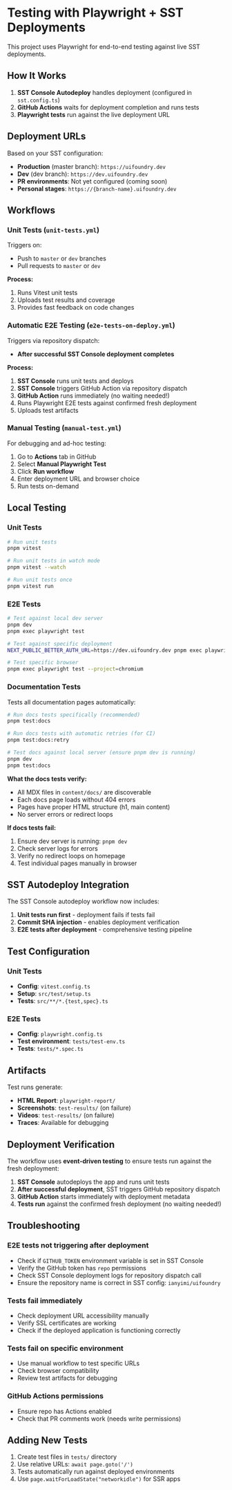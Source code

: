 # Testing with Playwright + SST Deployments

This project uses Playwright for end-to-end testing against live SST deployments.

## How It Works

1. **SST Console Autodeploy** handles deployment (configured in `sst.config.ts`)
2. **GitHub Actions** waits for deployment completion and runs tests
3. **Playwright tests** run against the live deployment URL

## Deployment URLs

Based on your SST configuration:

- **Production** (master branch): `https://uifoundry.dev`
- **Dev** (dev branch): `https://dev.uifoundry.dev`
- **PR environments**: Not yet configured (coming soon)
- **Personal stages**: `https://{branch-name}.uifoundry.dev`

## Workflows

### Unit Tests (`unit-tests.yml`)

Triggers on:

- Push to `master` or `dev` branches
- Pull requests to `master` or `dev`

**Process:**

1. Runs Vitest unit tests
2. Uploads test results and coverage
3. Provides fast feedback on code changes

### Automatic E2E Testing (`e2e-tests-on-deploy.yml`)

Triggers via repository dispatch:

- **After successful SST Console deployment completes**

**Process:**

1. **SST Console** runs unit tests and deploys
2. **SST Console** triggers GitHub Action via repository dispatch
3. **GitHub Action** runs immediately (no waiting needed!)
4. Runs Playwright E2E tests against confirmed fresh deployment
5. Uploads test artifacts

### Manual Testing (`manual-test.yml`)

For debugging and ad-hoc testing:

1. Go to **Actions** tab in GitHub
2. Select **Manual Playwright Test**
3. Click **Run workflow**
4. Enter deployment URL and browser choice
5. Run tests on-demand

## Local Testing

### Unit Tests

```bash
# Run unit tests
pnpm vitest

# Run unit tests in watch mode
pnpm vitest --watch

# Run unit tests once
pnpm vitest run
```

### E2E Tests

```bash
# Test against local dev server
pnpm dev
pnpm exec playwright test

# Test against specific deployment
NEXT_PUBLIC_BETTER_AUTH_URL=https://dev.uifoundry.dev pnpm exec playwright test

# Test specific browser
pnpm exec playwright test --project=chromium
```

### Documentation Tests

Tests all documentation pages automatically:

```bash
# Run docs tests specifically (recommended)
pnpm test:docs

# Run docs tests with automatic retries (for CI)
pnpm test:docs:retry

# Test docs against local server (ensure pnpm dev is running)
pnpm dev
pnpm test:docs
```

**What the docs tests verify:**

- All MDX files in `content/docs/` are discoverable
- Each docs page loads without 404 errors
- Pages have proper HTML structure (h1, main content)
- No server errors or redirect loops

**If docs tests fail:**

1. Ensure dev server is running: `pnpm dev`
2. Check server logs for errors
3. Verify no redirect loops on homepage
4. Test individual pages manually in browser

## SST Autodeploy Integration

The SST Console autodeploy workflow now includes:

1. **Unit tests run first** - deployment fails if tests fail
2. **Commit SHA injection** - enables deployment verification
3. **E2E tests after deployment** - comprehensive testing pipeline

## Test Configuration

### Unit Tests

- **Config**: `vitest.config.ts`
- **Setup**: `src/test/setup.ts`
- **Tests**: `src/**/*.{test,spec}.ts`

### E2E Tests

- **Config**: `playwright.config.ts`
- **Test environment**: `tests/test-env.ts`
- **Tests**: `tests/*.spec.ts`

## Artifacts

Test runs generate:

- **HTML Report**: `playwright-report/`
- **Screenshots**: `test-results/` (on failure)
- **Videos**: `test-results/` (on failure)
- **Traces**: Available for debugging

## Deployment Verification

The workflow uses **event-driven testing** to ensure tests run against the fresh deployment:

1. **SST Console** autodeploys the app and runs unit tests
2. **After successful deployment**, SST triggers GitHub repository dispatch
3. **GitHub Action** starts immediately with deployment metadata
4. **Tests run** against the confirmed fresh deployment (no waiting needed!)

## Troubleshooting

### E2E tests not triggering after deployment

- Check if `GITHUB_TOKEN` environment variable is set in SST Console
- Verify the GitHub token has `repo` permissions
- Check SST Console deployment logs for repository dispatch call
- Ensure the repository name is correct in SST config: `ianyimi/uifoundry`

### Tests fail immediately

- Check deployment URL accessibility manually
- Verify SSL certificates are working
- Check if the deployed application is functioning correctly

### Tests fail on specific environment

- Use manual workflow to test specific URLs
- Check browser compatibility
- Review test artifacts for debugging

### GitHub Actions permissions

- Ensure repo has Actions enabled
- Check that PR comments work (needs write permissions)

## Adding New Tests

1. Create test files in `tests/` directory
2. Use relative URLs: `await page.goto('/')`
3. Tests automatically run against deployed environments
4. Use `page.waitForLoadState("networkidle")` for SSR apps
